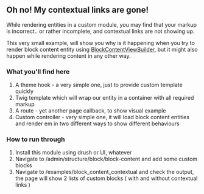 ## Oh no! My contextual links are gone!
While rendering entities in a custom module, you may find that your markup is incorrect.. or rather incomplete,
and contextual links are not showing up. 

This very small example, will show you why is it happening when you try to render block content entity using [BlockContentViewBuilder](https://api.drupal.org/api/drupal/core%21modules%21block_content%21src%21BlockContentViewBuilder.php/class/BlockContentViewBuilder/8.4.x), 
but it might also happen while rendering content in any other way. 

### What you'll find here 
1. A theme hook - a very simple one, just to provide custom template quickly 
2. Twig template which will wrap our entity in a container with all required markup 
2. A route - yet another page callback, to show visual example 
3. Custom controller - very simple one, it will load block content entities and render em in two different ways to show different behaviours 

### How to run through 
1. Install this module using drush or UI, whatever
2. Navigate to /admin/structure/block/block-content and add some custom blocks 
3. Navigate to /examples/block_content_contextual and check the output, 
the page will show 2 lists of custom blocks ( with and without contextual links )
